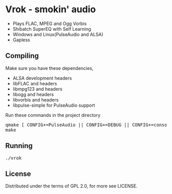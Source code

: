 Vrok - smokin' audio
======================

* Plays FLAC, MPEG and Ogg Vorbis
* Shibatch SuperEQ with Self Learning
* Windows and Linux(PulseAudio and ALSA)
* Gapless

Compiling
---------

Make sure you have these dependencies,

* ALSA development headers
* libFLAC and headers
* libmpg123 and headers
* libogg and headers
* libvorbis and headers
* libpulse-simple for PulseAudio support

Run these commands in the project directory

<pre>
qmake [ CONFIG+=PulseAudio || CONFIG+=DEBUG || CONFIG+=console ]
make
</pre>

Running
-------
<pre>
./vrok
</pre>

License
-------

Distributed under the terms of GPL 2.0, for more see LICENSE.
